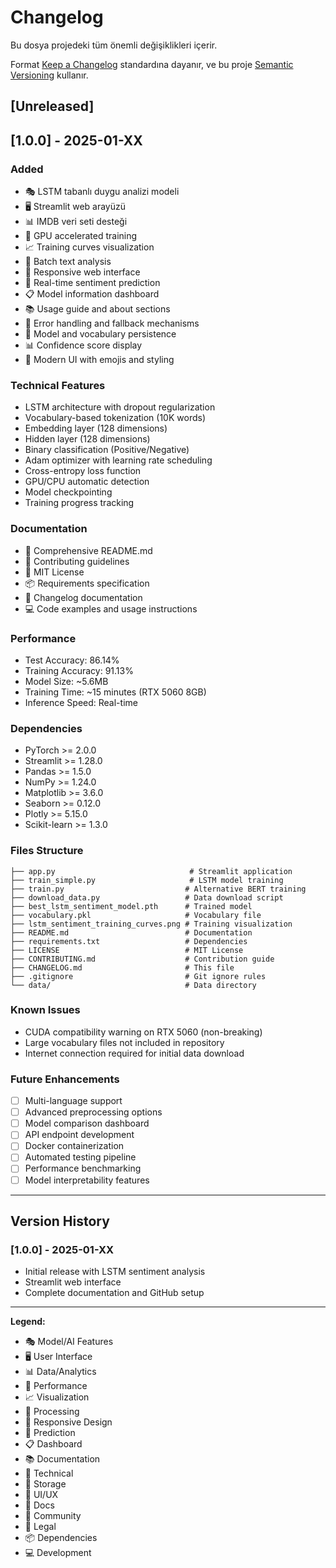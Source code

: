 # Changelog

Bu dosya projedeki tüm önemli değişiklikleri içerir.

Format [Keep a Changelog](https://keepachangelog.com/en/1.0.0/) standardına dayanır,
ve bu proje [Semantic Versioning](https://semver.org/spec/v2.0.0.html) kullanır.

## [Unreleased]

## [1.0.0] - 2025-01-XX

### Added
- 🎭 LSTM tabanlı duygu analizi modeli
- 🖥️ Streamlit web arayüzü
- 📊 IMDB veri seti desteği
- 🚀 GPU accelerated training
- 📈 Training curves visualization
- 🔄 Batch text analysis
- 📱 Responsive web interface
- 🎯 Real-time sentiment prediction
- 📋 Model information dashboard
- 📚 Usage guide and about sections
- 🔧 Error handling and fallback mechanisms
- 💾 Model and vocabulary persistence
- 📊 Confidence score display
- 🎨 Modern UI with emojis and styling

### Technical Features
- LSTM architecture with dropout regularization
- Vocabulary-based tokenization (10K words)
- Embedding layer (128 dimensions)
- Hidden layer (128 dimensions)
- Binary classification (Positive/Negative)
- Adam optimizer with learning rate scheduling
- Cross-entropy loss function
- GPU/CPU automatic detection
- Model checkpointing
- Training progress tracking

### Documentation
- 📖 Comprehensive README.md
- 🤝 Contributing guidelines
- 📄 MIT License
- 📦 Requirements specification
- 🔄 Changelog documentation
- 💻 Code examples and usage instructions

### Performance
- Test Accuracy: 86.14%
- Training Accuracy: 91.13%
- Model Size: ~5.6MB
- Training Time: ~15 minutes (RTX 5060 8GB)
- Inference Speed: Real-time

### Dependencies
- PyTorch >= 2.0.0
- Streamlit >= 1.28.0
- Pandas >= 1.5.0
- NumPy >= 1.24.0
- Matplotlib >= 3.6.0
- Seaborn >= 0.12.0
- Plotly >= 5.15.0
- Scikit-learn >= 1.3.0

### Files Structure
```
├── app.py                              # Streamlit application
├── train_simple.py                     # LSTM model training
├── train.py                           # Alternative BERT training
├── download_data.py                   # Data download script
├── best_lstm_sentiment_model.pth      # Trained model
├── vocabulary.pkl                     # Vocabulary file
├── lstm_sentiment_training_curves.png # Training visualization
├── README.md                          # Documentation
├── requirements.txt                   # Dependencies
├── LICENSE                            # MIT License
├── CONTRIBUTING.md                    # Contribution guide
├── CHANGELOG.md                       # This file
├── .gitignore                         # Git ignore rules
└── data/                              # Data directory
```

### Known Issues
- CUDA compatibility warning on RTX 5060 (non-breaking)
- Large vocabulary files not included in repository
- Internet connection required for initial data download

### Future Enhancements
- [ ] Multi-language support
- [ ] Advanced preprocessing options
- [ ] Model comparison dashboard
- [ ] API endpoint development
- [ ] Docker containerization
- [ ] Automated testing pipeline
- [ ] Performance benchmarking
- [ ] Model interpretability features

---

## Version History

### [1.0.0] - 2025-01-XX
- Initial release with LSTM sentiment analysis
- Streamlit web interface
- Complete documentation and GitHub setup

---

**Legend:**
- 🎭 Model/AI Features
- 🖥️ User Interface
- 📊 Data/Analytics
- 🚀 Performance
- 📈 Visualization
- 🔄 Processing
- 📱 Responsive Design
- 🎯 Prediction
- 📋 Dashboard
- 📚 Documentation
- 🔧 Technical
- 💾 Storage
- 🎨 UI/UX
- 📖 Docs
- 🤝 Community
- 📄 Legal
- 📦 Dependencies
- 💻 Development